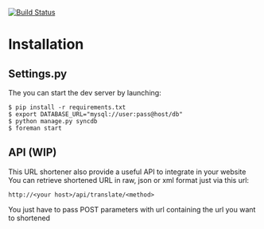 [![Build Status](https://secure.travis-ci.org/luxifer/UrliZr.png)](http://travis-ci.org/luxifer/UrliZr)

Installation
============

Settings.py
-----------

The you can start the dev server by launching:
    
    $ pip install -r requirements.txt
    $ export DATABASE_URL="mysql://user:pass@host/db"
    $ python manage.py syncdb
    $ foreman start

API (WIP)
---------

This URL shortener also provide a useful API to integrate in your website
You can retrieve shortened URL in raw, json or xml format just via this url:

    http://<your host>/api/translate/<method>

You just have to pass POST parameters with url containing the url you want to shortened

